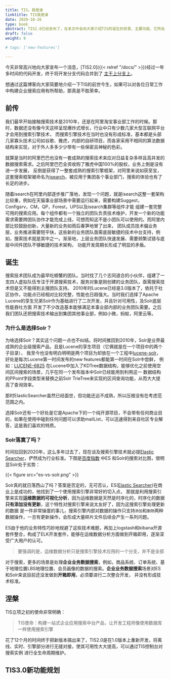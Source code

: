 ```yaml
---
title: TIS，我是谁
linktitle: TIS我是谁
date: 2020-10-26
type: book
abstract: TIS2.0已经发布了，在本文中会向大家介绍TIS的诞生的背景、主要功能、它所处的企业搜索应用领域的优势，和将来的愿景
draft: false
weight: 9

# tags: ['new-features']

---
```

今天非常高兴地向大家宣布一个消息，[TIS2.0]({{< relref "/docs/" >}})经过一年多时间的代码开发，终于将开发分支代码合并到了 [主干上分支上](https://github.com/qlangtech/tis-solr)。

想通过这篇博客向大家简要地介绍一下TIS的前世今生，如果可以对各位日常工作中构建企业搜索应用有所帮助，那真是不胜荣幸。

## 前传
我们最早开始接触搜索技术是2010年，还是在阿里淘宝事业部工作的时候。那时，数据还没有像今天这样呈现爆炸式增长，行业中只有少数几家大型互联网平台才会用到搜索引擎技术，
而搜索引擎技术在当时也没有形成标准，基本都是头部几家寡头技术公司如谷歌、雅虎，内部的自研项目，而各家采用不相同的算法数据结构来实现，对于外人多多少少带有一些保密且神秘的色彩。

就算是当时的阿里巴巴也没有一套成熟的搜索技术来应对日益复杂多样且高并发的数据搜索需求。之后阿里巴巴全资收购了雅虎中国100%的股权，业务上倒是没有进一步发展，
反倒是获得了一整套成熟的搜索引擎框架，对阿里来说如获至宝，这套搜索框架被命名为[isearch](http://www.itboth.com/d/FJ3Mrq/isearch-opensearch)，被应用于集团各个事业部门，搜索的体验也有了长足的进步。

随着isearch在阿里内部逐步推广落地，发现一个问题，就是isearch这整一套架构比较重，例如在天猫事业部场景中需要运行起来，需要构建Suggest，Configsrv，CM，QP，Forest，UPS以及isearch集群等组件才能
组建一套完整可用的搜索应用。每个组件都有一个独立的团队负责技术维护，开发一个新的功能需求需要跨团队协作才能完成上线，可想而知这不是小团队可以使用的。而阿里内部比较鼓励创新，大量新的业务如雨后春笋地冒了出来，
团队成员技术偏业务层，业务推进需要短平快，这些新的业务团队亟需底层敏捷的技术中台支持，例如，搜索技术就是其中之一。渐渐地，上层业务团队快速发展、需要频繁试错与底层中间件团队不够敏捷的技术架构，
功能开发周期长形成了明显的矛盾。

## 诞生

搜索技术团队成为最早吃螃蟹的团队。当时找了几个志同道合的小伙伴，组建了一支四人虚拟队伍专注于开源搜索技术，服务对象是刚创建的业务团队，亟需搜索技术但是又不能得到主搜团队支持。
2010年时Lucene已经是3.0版本了，依托于社区协作，功能点已经相对比较完整，性能也日趋强大。当时我们选择了Apache Lucene的孪生兄弟Solr作为基础进行了二次开发，并且针对可用性，及Solr底层性能吞吐方面
开发了不少改造基本能够满足本事业部内部的业务团队需要。之后我们团队还把搜索技术输出到集团其他事业部，例如小微，蚂蚁，阿里云等。

### 为什么是选择Solr？

为啥选择Solr？其实这个问题一点也不纠结。将时间推回到2010年，Solr是业界最成熟的企业级搜索产品，且是Lucene的孪生项目（它俩就是在一个项目中的两个子目录），
我至今也没有明白明明是两个项目为却放在一个工程中[lucene-solr](https://github.com/apache/lucene-solr)，好处是每次Lucene第一时间发布的new features都能第一时间在Solr中尝鲜，
例如：[LUCENE-6825](https://issues.apache.org/jira/browse/LUCENE-6825) 在Lucene中加入了KDTree数据结构，能够优化之前使用空间区间搜索的场景，几乎在同一个发布版本中Solr已经能用到利用这一
数据结构的PPoint字段类型来替换之前Solr TrieTree来实现的区间查询功能，从而大大提高了查询效率。

那时ElasticSearcher虽然已经面世，但功能还远不成熟，所以压根没有在考虑范范围之内。

选择Solr还有一个好处是它是Apache下的一个纯开源项目，不会带有任何商业目的，如果在使用中碰到任何问题可以求助mailList，可以迅速得到来自社区专业解答，这是我们喜欢的特质。

### Solr落寞了吗？

时间拉回到2020年，这么多年过去了，现在谈及搜索引擎技术就必提[Elastic Searcher](https://www.elastic.co/cn/)，俨然成为行业标准。下图是[百度指数](http://index.baidu.com/v2/main/index.html#/trend/solr?words=solr,elasticsearch)
中ES 和Solr的搜索对比图，很明显Solr处于劣势：

{{< figure src="es-vs-solr.png"  >}}

Solr真的就日落西山了吗？答案是否定的，无可否认，ES([Elastic Searcher](https://www.elastic.co/cn/))在商业上是成功的，他找到了一个使用搜索引擎非常好的切入点，
那就是利用搜索引擎来实现**运维数据的可视化分析**，因为运维数据是天然是时序化的，时序化的数据**只有添加没有更新**，这个特性对搜索引擎来说太友好了，因为这搜索引擎处理更新的数据
是一件非常操蛋的事儿，搜索引擎内部对数据的操作只支持`添加`和`删除`两种数据操作，一旦有更新操作，会形成大量碎片文件后续会产生一系列问题。

ES由于他的业务特性巧妙地规避了这些技术难题，再加上logstash和kibana开源套件整合，构成了ELK开发套件，能够在运维数据分析方面做到开箱即用，逐渐深受广大用户的认可。

>要强调的是，运维数据分析只是搜索引擎技术应用的一个分支，并不是全部

对于搜索，更多的场景是处理**企业业务数据搜索**，例如，商品系统、订单系统、基于地理位置LBS地理位置、会员画像的数据的搜索。**企业业务数据搜索**场景对ES和Solr来说目前还没发做到**开箱即用**，必须要进行二次整合开发，
并没有形成技术标准。

## 涅槃

TIS立项之初的使命非常明确：
>TIS使命：构建一站式企业应用搜索中台产品，让开发工程师像使用数据库一样使用搜索引擎

花了12个月的时间终于把新版本搞出来了，TIS2.0是在1.0版本上重新开发，将离线、实时、引擎部分进行无缝对接，使其可用性大大提高，可以通过TIS控制台对搜索实例
进行全生命周期维护。



## TIS3.0新功能规划



